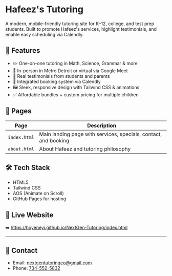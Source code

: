 # Hafeez's Tutoring

A modern, mobile-friendly tutoring site for K–12, college, and test prep students. Built to promote Hafeez's services, highlight testimonials, and enable easy scheduling via Calendly.

## 🌟 Features

- ✏️ One-on-one tutoring in Math, Science, Grammar & more
- 📍 In-person in Metro Detroit or virtual via Google Meet
- 💬 Real testimonials from students and parents
- 📆 Integrated booking system via Calendly
- 🖼️ Sleek, responsive design with Tailwind CSS & animations
- ✅ Affordable bundles + custom pricing for multiple children

## 📁 Pages

| Page         | Description                                                     |
| ------------ | --------------------------------------------------------------- |
| `index.html` | Main landing page with services, specials, contact, and booking |
| `about.html` | About Hafeez and tutoring philosophy                            |

## 🛠 Tech Stack

- HTML5
- Tailwind CSS
- AOS (Animate on Scroll)
- GitHub Pages for hosting

## 📍 Live Website

➡️ https://hoyeneyi.github.io/NextGen-Tutoring/index.html

---

## 👋 Contact

- Email: [nextgentutoringco@gmail.com](mailto:nextgentutoringco@gmail.com)
- Phone: [734-552-5832](tel:7345525832)
